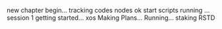 new chapter begin...
tracking codes
nodes
ok
start
scripts running
...
session 1
getting started...
xos
Making Plans...
Running...
staking
RSTD
